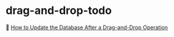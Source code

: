 # drag-and-drop-todo

🔗 [How to Update the Database After a Drag-and-Drop Operation](https://dev.to/shoki/how-to-update-the-database-after-a-drag-and-drop-operation-27dc)
